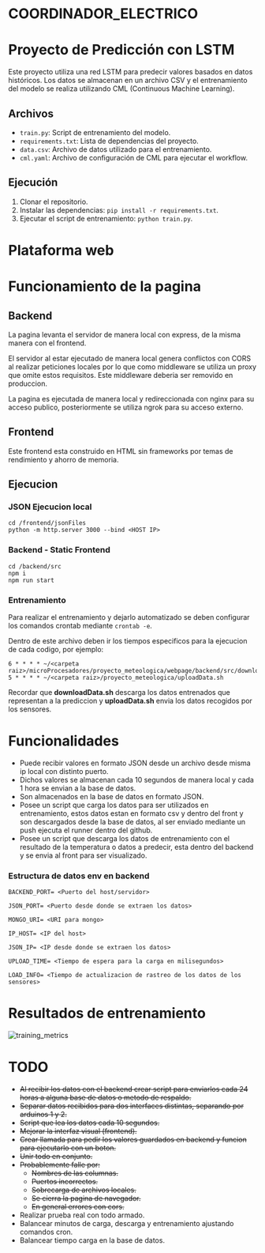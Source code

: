 # COORDINADOR_ELECTRICO 
# Proyecto de Predicción con LSTM

Este proyecto utiliza una red LSTM para predecir valores basados en datos históricos. Los datos se almacenan en un archivo CSV y el entrenamiento del modelo se realiza utilizando CML (Continuous Machine Learning).

## Archivos

- `train.py`: Script de entrenamiento del modelo.
- `requirements.txt`: Lista de dependencias del proyecto.
- `data.csv`: Archivo de datos utilizado para el entrenamiento.
- `cml.yaml`: Archivo de configuración de CML para ejecutar el workflow.

## Ejecución

1. Clonar el repositorio.
2. Instalar las dependencias: `pip install -r requirements.txt`.
3. Ejecutar el script de entrenamiento: `python train.py`.

# Plataforma web
# Funcionamiento de la pagina
## Backend
La pagina levanta el servidor de manera local con express, de la misma manera con el frontend.

El servidor al estar ejecutado de manera local genera conflictos con CORS al realizar peticiones locales por lo que como middleware se utiliza un proxy que omite estos requisitos. Este middleware deberia ser removido en produccion.

La pagina es ejecutada de manera local y redireccionada con nginx para su acceso publico, posteriormente se utiliza ngrok para su acceso externo.
## Frontend
Este frontend esta construido en HTML sin frameworks por temas de rendimiento y ahorro de memoria.

## Ejecucion 

### JSON Ejecucion local
```
cd /frontend/jsonFiles
python -m http.server 3000 --bind <HOST IP>
```
### Backend - Static Frontend
```
cd /backend/src
npm i
npm run start
```
### Entrenamiento
Para realizar el entrenamiento y dejarlo automatizado se deben configurar los comandos crontab mediante ```crontab -e```.

Dentro de este archivo deben ir los tiempos especificos para la ejecucion de cada codigo, por ejemplo:
```
6 * * * * ~/<carpeta raiz>/microProcesadores/proyecto_meteologica/webpage/backend/src/downloadData.sh
5 * * * * ~/<carpeta raiz>/proyecto_meteologica/uploadData.sh 
```
Recordar que **downloadData.sh** descarga los datos entrenados que representan a la prediccion y **uploadData.sh** envia los datos recogidos por los sensores.
# Funcionalidades
- Puede recibir valores en formato JSON desde un archivo desde misma ip local con distinto puerto.
- Dichos valores se almacenan cada 10 segundos de manera local y cada 1 hora se envian a la base de datos.
- Son almacenados en la base de datos en formato JSON.
- Posee un script que carga los datos para ser utilizados en entrenamiento, estos datos estan en formato csv y dentro del front y son descargados desde la base de datos, al ser enviado mediante un push ejecuta el runner dentro del github.
- Posee un script que descarga los datos de entrenamiento con el resultado de la temperatura o datos a predecir, esta dentro del backend y se envia al front para ser visualizado.
### Estructura de datos env en backend
```
BACKEND_PORT= <Puerto del host/servidor>

JSON_PORT= <Puerto desde donde se extraen los datos>

MONGO_URI= <URI para mongo>

IP_HOST= <IP del host>

JSON_IP= <IP desde donde se extraen los datos>

UPLOAD_TIME= <Tiempo de espera para la carga en milisegundos>

LOAD_INFO= <Tiempo de actualizacion de rastreo de los datos de los sensores>
```
# Resultados de entrenamiento
![training_metrics](https://github.com/user-attachments/assets/c85b7119-ae2f-48f6-83dd-b459691c6879)


# TODO
- ~~Al recibir los datos con el backend crear script para enviarlos cada 24 horas a alguna base de datos o metodo de respaldo.~~
- ~~Separar datos recibidos para dos interfaces distintas, separando por arduinos 1 y 2.~~
- ~~Script que lea los datos cada 10 segundos.~~
- ~~Mejorar la interfaz visual (frontend).~~
- ~~Crear llamada para pedir los valores guardados en backend y funcion para ejecutarlo con un boton.~~
- ~~Unir todo en conjunto.~~
- ~~Probablemente falle por:~~
  - ~~Nombres de las columnas.~~
  - ~~Puertos incorrectos.~~
  - ~~Sobrecarga de archivos locales.~~
  - ~~Se cierra la pagina de navegador.~~
  - ~~En general errores con cors.~~
- Realizar prueba real con todo armado.
- Balancear minutos de carga, descarga y entrenamiento ajustando comandos cron.
- Balancear tiempo carga en la base de datos.
